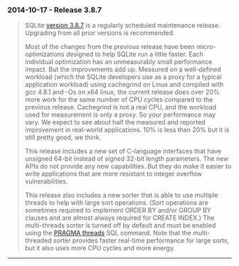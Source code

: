 ### 2014\-10\-17 \- Release 3\.8\.7


> SQLite [version 3\.8\.7](releaselog/3_8_7.html) is a regularly scheduled maintenance release.
>  Upgrading from all prior versions is recommended.
> 
> 
> Most of the changes from the previous release have been micro\-optimizations
>  designed to help SQLite run a little faster. Each individual optimization
>  has an unmeasurably small performance impact. But the improvements add up.
>  Measured on a well\-defined workload (which the SQLite developers use
>  as a proxy for a typical application workload) using cachegrind on Linux
>  and compiled with gcc 4\.8\.1 and \-Os on x64 linux, the current release
>  does over 20% more work for the same number of CPU cycles compared to the
>  previous release. Cachegrind is not a real CPU, and the workload
>  used for measurement is only a proxy. So your performance may vary.
>  We expect to see about half the measured and reported improvement in
>  real\-world applications. 10% is less than 20% but it is still pretty
>  good, we think.
> 
> 
> This release includes a new set of C\-language interfaces that have
>  unsigned 64\-bit instead of signed 32\-bit length parameters. The new
>  APIs do not provide any new capabilities. But they do make it easier
>  to write applications that are more resistant to integer overflow
>  vulnerabilities.
> 
> 
> This release also includes a new sorter that is able to use multiple
>  threads to help with large sort operations. (Sort operations are
>  sometimes required to implement ORDER BY and/or GROUP BY clauses and
>  are almost always required for CREATE INDEX.) The multi\-threads sorter
>  is turned off by default and must be enabled using the
>  [PRAGMA threads](pragma.html#pragma_threads) SQL command. Note that the multi\-threaded sorter
>  provides faster real\-time performance for large sorts, but it also
>  uses more CPU cycles and more energy.



---

